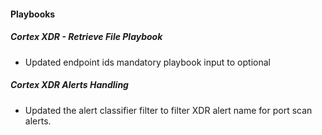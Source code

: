 
#### Playbooks
##### Cortex XDR - Retrieve File Playbook
- Updated endpoint ids mandatory playbook input to optional
##### Cortex XDR Alerts Handling
- Updated the alert classifier filter to filter XDR alert name for port scan alerts. 
